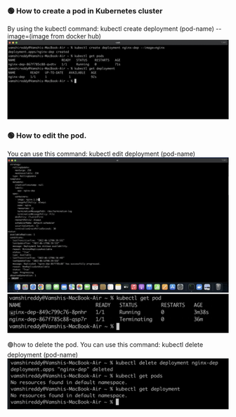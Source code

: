 
### 🟢 How to create a pod in Kubernetes cluster

By using the kubectl command:
kubectl create deployment  (pod-name)  --image=(image from docker hub)
![](images/image1.png)

### 🟢 How to edit the pod.
You can use this command:
kubectl edit deployment (pod-name)
![](images/image2.png)
![](images/image3.png)


🟢how to delete the pod.
You can use this command:
kubectl delete deployment (pod-name)
![](images/image4.png)




